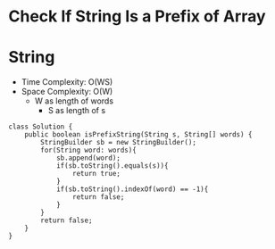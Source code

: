 # Check If String Is a Prefix of Array

# String

- Time Complexity: O(WS)
- Space Complexity: O(W)
  - W as length of words
    - S as length of s

```
class Solution {
    public boolean isPrefixString(String s, String[] words) {
        StringBuilder sb = new StringBuilder();
        for(String word: words){
            sb.append(word);
            if(sb.toString().equals(s)){
                return true;
            }
            if(sb.toString().indexOf(word) == -1){
                return false;
            }
        }
        return false;
    }
}
```
